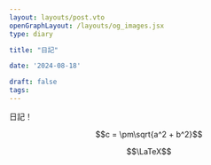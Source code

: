 ```yaml
---
layout: layouts/post.vto
openGraphLayout: /layouts/og_images.jsx
type: diary

title: "日記"

date: '2024-08-18'

draft: false
tags:
---
```


日記！

$$c = \pm\sqrt{a^2 + b^2}$$

$$\LaTeX$$
